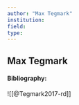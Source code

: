 ```yaml
---
author: "Max Tegmark"
institution:
field:
type:
---
```


## Max Tegmark
#### Bibliography:

![[@Tegmark2017-rd]]